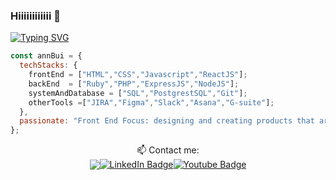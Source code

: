 ###  Hiiiiiiiiiiii 👋

<!--
**thaian161/thaian161** is a ✨ _special_ ✨ repository because its `README.md` (this file) appears on your GitHub profile.

Here are some ideas to get you started:

- 🔭 I’m currently working on ...
- 🌱 I’m currently learning ...
- 👯 I’m looking to collaborate on ...
- 🤔 I’m looking for help with ...
- 💬 Ask me about ...
- 📫 How to reach me: ...
- 😄 Pronouns: ...
- ⚡ Fun fact: ...
-->

[![Typing SVG](https://readme-typing-svg.herokuapp.com?font=Roboto&size=28&pause=1000&width=435&lines=Welcome+to+Ann+Bui's+GitHub)](https://git.io/typing-svg)

```javascript
const annBui = {
  techStacks: {
    frontEnd = ["HTML","CSS","Javascript","ReactJS"];
    backEnd  = ["Ruby","PHP","ExpressJS","NodeJS"];
    systemAndDatabase = ["SQL","PostgrestSQL","Git"];
    otherTools =["JIRA","Figma","Slack","Asana","G-suite"];
  },
  passionate: "Front End Focus: designing and creating products that are user-friendly and visually appealing."
};
```
<div style="display: flex;
align-items: center;
justify-content: center;">📫 Contact me: </div>

<div id="badges" style="display: flex;
align-items: center;
justify-content: center;">
<a href="mailto:hello.annbui@gmail.com">
    <img src="https://img.shields.io/badge/Gmail-D14836?style=for-the-badge&logo=gmail&logoColor=white" />
  </a>
  <a href="https://www.linkedin.com/in/thaian161/">
    <img src="https://img.shields.io/badge/LinkedIn-blue?style=for-the-badge&logo=linkedin&logoColor=white" alt="LinkedIn Badge"/>
  </a>
  <a href="https://www.youtube.com/user/JanthBui/featured">
    <img src="https://img.shields.io/badge/YouTube-red?style=for-the-badge&logo=youtube&logoColor=white" alt="Youtube Badge"/>
  </a>
  
</div>

